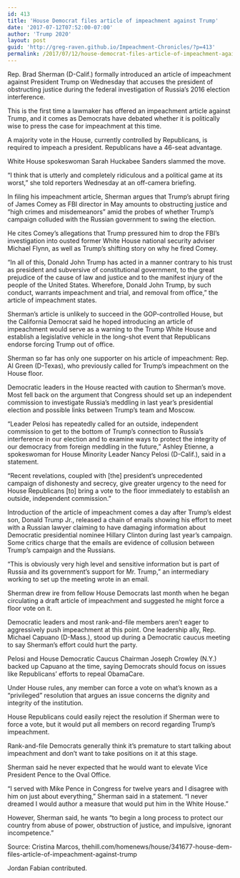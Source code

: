 ```yaml
---
id: 413
title: 'House Democrat files article of impeachment against Trump'
date: '2017-07-12T07:52:00-07:00'
author: 'Trump 2020'
layout: post
guid: 'http://greg-raven.github.io/Impeachment-Chronicles/?p=413'
permalink: /2017/07/12/house-democrat-files-article-of-impeachment-against-trump/
---
```


Rep. Brad Sherman (D-Calif.) formally introduced an article of impeachment against President Trump on Wednesday that accuses the president of obstructing justice during the federal investigation of Russia’s 2016 election interference.

This is the first time a lawmaker has offered an impeachment article against Trump, and it comes as Democrats have debated whether it is politically wise to press the case for impeachment at this time.

A majority vote in the House, currently controlled by Republicans, is required to impeach a president. Republicans have a 46-seat advantage.

White House spokeswoman Sarah Huckabee Sanders slammed the move.

“I think that is utterly and completely ridiculous and a political game at its worst,” she told reporters Wednesday at an off-camera briefing.

In filing his impeachment article, Sherman argues that Trump’s abrupt firing of James Comey as FBI director in May amounts to obstructing justice and “high crimes and misdemeanors” amid the probes of whether Trump’s campaign colluded with the Russian government to swing the election.

He cites Comey’s allegations that Trump pressured him to drop the FBI’s investigation into ousted former White House national security adviser Michael Flynn, as well as Trump’s shifting story on why he fired Comey.

“In all of this, Donald John Trump has acted in a manner contrary to his trust as president and subversive of constitutional government, to the great prejudice of the cause of law and justice and to the manifest injury of the people of the United States. Wherefore, Donald John Trump, by such conduct, warrants impeachment and trial, and removal from office,” the article of impeachment states.

Sherman’s article is unlikely to succeed in the GOP-controlled House, but the California Democrat said he hoped introducing an article of impeachment would serve as a warning to the Trump White House and establish a legislative vehicle in the long-shot event that Republicans endorse forcing Trump out of office.

Sherman so far has only one supporter on his article of impeachment: Rep. Al Green (D-Texas), who previously called for Trump’s impeachment on the House floor.

Democratic leaders in the House reacted with caution to Sherman’s move. Most fell back on the argument that Congress should set up an independent commission to investigate Russia’s meddling in last year’s presidential election and possible links between Trump’s team and Moscow.

“Leader Pelosi has repeatedly called for an outside, independent commission to get to the bottom of Trump’s connection to Russia’s interference in our election and to examine ways to protect the integrity of our democracy from foreign meddling in the future,” Ashley Etienne, a spokeswoman for House Minority Leader Nancy Pelosi (D-Calif.), said in a statement.

“Recent revelations, coupled with \[the\] president’s unprecedented campaign of dishonesty and secrecy, give greater urgency to the need for House Republicans \[to\] bring a vote to the floor immediately to establish an outside, independent commission.”

Introduction of the article of impeachment comes a day after Trump’s eldest son, Donald Trump Jr., released a chain of emails showing his effort to meet with a Russian lawyer claiming to have damaging information about Democratic presidential nominee Hillary Clinton during last year’s campaign. Some critics charge that the emails are evidence of collusion between Trump’s campaign and the Russians.

“This is obviously very high level and sensitive information but is part of Russia and its government’s support for Mr. Trump,” an intermediary working to set up the meeting wrote in an email.

Sherman drew ire from fellow House Democrats last month when he began circulating a draft article of impeachment and suggested he might force a floor vote on it.

Democratic leaders and most rank-and-file members aren’t eager to aggressively push impeachment at this point. One leadership ally, Rep. Michael Capuano (D-Mass.), stood up during a Democratic caucus meeting to say Sherman’s effort could hurt the party.

Pelosi and House Democratic Caucus Chairman Joseph Crowley (N.Y.) backed up Capuano at the time, saying Democrats should focus on issues like Republicans’ efforts to repeal ObamaCare.

Under House rules, any member can force a vote on what’s known as a “privileged” resolution that argues an issue concerns the dignity and integrity of the institution.

House Republicans could easily reject the resolution if Sherman were to force a vote, but it would put all members on record regarding Trump’s impeachment.

Rank-and-file Democrats generally think it’s premature to start talking about impeachment and don’t want to take positions on it at this stage.

Sherman said he never expected that he would want to elevate Vice President Pence to the Oval Office.

“I served with Mike Pence in Congress for twelve years and I disagree with him on just about everything,” Sherman said in a statement. “I never dreamed I would author a measure that would put him in the White House.”

However, Sherman said, he wants “to begin a long process to protect our country from abuse of power, obstruction of justice, and impulsive, ignorant incompetence.”

Source: Cristina Marcos, thehill.com/homenews/house/341677-house-dem-files-article-of-impeachment-against-trump

Jordan Fabian contributed.